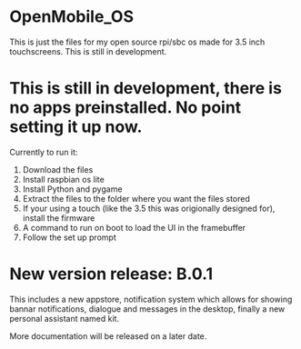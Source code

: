 # OpenMobile_OS
This is just the files for my open source rpi/sbc os made for 3.5 inch touchscreens. This is still in development.


# This is still in development, there is no apps preinstalled. No point setting it up now.

Currently to run it:
1. Download the files
2. Install raspbian os lite
3. Install Python and pygame
4. Extract the files to the folder where you want the files stored
5. If your using a touch (like the 3.5 this was origionally designed for), install the firmware
6. A command to run on boot to load the UI in the framebuffer
7. Follow the set up prompt

# New version release: B.0.1

This includes a new appstore, notification system which allows for showing bannar notifications, dialogue and messages in the desktop, finally a new personal assistant named kit.

More documentation will be released on a later date.